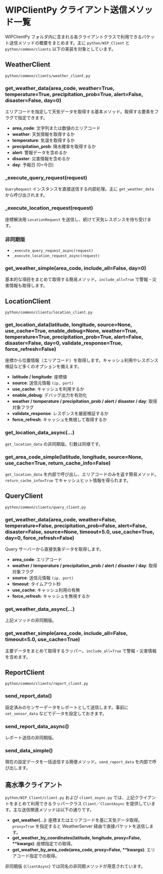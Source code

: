 # WIPClientPy クライアント送信メソッド一覧

WIPClientPy フォルダ内に含まれる各クライアントクラスで利用できるパケット送信メソッドの概要をまとめます。主に `python/WIP_Client` と `python/common/clients` 以下の実装を対象としています。

## WeatherClient
`python/common/clients/weather_client.py`

### get_weather_data(area_code, weather=True, temperature=True, precipitation_prob=True, alert=False, disaster=False, day=0)
エリアコードを指定して天気データを取得する基本メソッド。取得する要素をフラグで指定できます。
- **area_code**: 文字列または数値のエリアコード
- **weather**: 天気情報を取得するか
- **temperature**: 気温を取得するか
- **precipitation_prob**: 降水確率を取得するか
- **alert**: 警報データを含めるか
- **disaster**: 災害情報を含めるか
- **day**: 予報日 (0=今日)

### _execute_query_request(request)
`QueryRequest` インスタンスを直接送信する内部処理。主に `get_weather_data` から呼び出されます。

### _execute_location_request(request)
座標解決用 `LocationRequest` を送信し、続けて天気レスポンスを待ち受けます。

### 非同期版
- `_execute_query_request_async(request)`
- `_execute_location_request_async(request)`

### get_weather_simple(area_code, include_all=False, day=0)
基本的な項目をまとめて取得する簡易メソッド。`include_all=True` で警報・災害情報も取得します。

## LocationClient
`python/common/clients/location_client.py`

### get_location_data(latitude, longitude, source=None, use_cache=True, enable_debug=None, weather=True, temperature=True, precipitation_prob=True, alert=False, disaster=False, day=0, validate_response=True, force_refresh=False)
座標から位置情報（エリアコード）を取得します。キャッシュ利用やレスポンス検証など多くのオプションを備えます。
- **latitude / longitude**: 座標値
- **source**: 送信元情報 `(ip, port)`
- **use_cache**: キャッシュを利用するか
- **enable_debug**: デバッグ出力を有効化
- **weather / temperature / precipitation_prob / alert / disaster / day**: 取得対象フラグ
- **validate_response**: レスポンスを厳密検証するか
- **force_refresh**: キャッシュを無視して取得するか

### get_location_data_async(...)
`get_location_data` の非同期版。引数は同様です。

### get_area_code_simple(latitude, longitude, source=None, use_cache=True, return_cache_info=False)
`get_location_data` を内部で呼び出し、エリアコードのみを返す簡易メソッド。`return_cache_info=True` でキャッシュヒット情報を得られます。

## QueryClient
`python/common/clients/query_client.py`

### get_weather_data(area_code, weather=False, temperature=False, precipitation_prob=False, alert=False, disaster=False, source=None, timeout=5.0, use_cache=True, day=0, force_refresh=False)
Query サーバーから直接気象データを取得します。
- **area_code**: エリアコード
- **weather / temperature / precipitation_prob / alert / disaster / day**: 取得対象フラグ
- **source**: 送信元情報 `(ip, port)`
- **timeout**: タイムアウト秒
- **use_cache**: キャッシュ利用の有無
- **force_refresh**: キャッシュを無視するか

### get_weather_data_async(...)
上記メソッドの非同期版。

### get_weather_simple(area_code, include_all=False, timeout=5.0, use_cache=True)
主要データをまとめて取得するラッパー。`include_all=True` で警報・災害情報を含めます。

## ReportClient
`python/common/clients/report_client.py`

### send_report_data()
設定済みのセンサーデータをレポートとして送信します。事前に `set_sensor_data` などでデータを設定しておきます。

### send_report_data_async()
レポート送信の非同期版。

### send_data_simple()
現在の設定データを一括送信する簡便メソッド。`send_report_data` を内部で呼び出します。

## 高水準クライアント
`python/WIP_Client/client.py` および `client_async.py` では、上記クライアントをまとめて利用できるラッパークラス `Client`／`ClientAsync` を提供しています。主な送信関連メソッドは以下の通りです。

- **get_weather(...)**: 座標またはエリアコードを基に天気データ取得。`proxy=True` を指定すると WeatherServer 経由で直接パケットを送信します。
- **get_weather_by_coordinates(latitude, longitude, proxy=False, \*\*kwargs)**: 座標指定での取得。
- **get_weather_by_area_code(area_code, proxy=False, \*\*kwargs)**: エリアコード指定での取得。

非同期版 (`ClientAsync`) では同名の非同期メソッドが用意されています。

